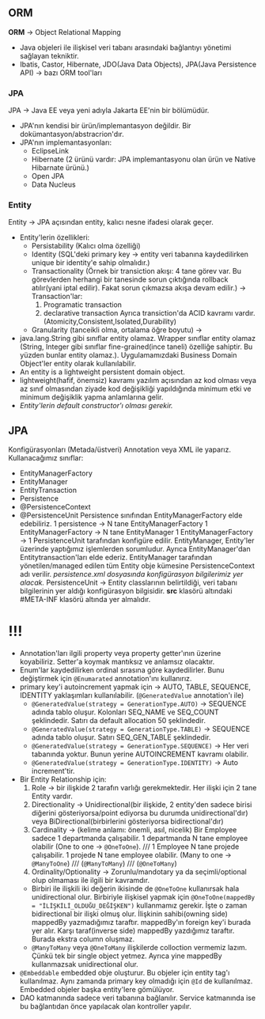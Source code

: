 ## ORM
__ORM__ -> Object Relational Mapping
- Java objeleri ile ilişkisel veri tabanı arasındaki bağlantıyı yönetimi sağlayan tekniktir.
- Ibatis, Castor, Hibernate, JDO(Java Data Objects), JPA(Java Persistence API) -> bazı ORM tool'ları

### JPA
JPA -> Java EE veya yeni adıyla Jakarta EE'nin bir bölümüdür.
* JPA'nın kendisi bir ürün/implemantasyon değildir. Bir dokümantasyon/abstracrion'dır.
* JPA'nın implemantasyonları:
	* EclipseLink
	* Hibernate (2 ürünü vardır: JPA implemantasyonu olan ürün ve Native Hibarnate ürünü.)
	* Open JPA
	* Data Nucleus

### Entity
Entity -> JPA açısından entity, kalıcı nesne ifadesi olarak geçer.
- Entity'lerin özellikleri:
	- Persistability (Kalıcı olma özelliği)
	- Identity (SQL'deki primary key -> entity veri tabanına kaydedilirken unique bir identity'e sahip olmalıdır.)
	- Transactionality (Örnek bir transiction akışı: 4 tane görev var. Bu görevlerden herhangi bir tanesinde sorun çıktığında rollback atılır(yani iptal edilir). Fakat sorun çıkmazsa akışa devam edilir.) -> Transaction'lar:
		1. Programatic transaction
		2. declarative transaction
	 Ayrıca transiction'da ACID kavramı vardır. (Atomicity,Consistent,Isolated,Durability)
	- Granularity (tanceikli olma, ortalama öğre boyutu) -> 
- java.lang.String gibi sınıflar entity olamaz. Wrapper sınıflar entity olamaz (String, Integer gibi sınıflar fine-grained(ince taneli) özelliğe sahiptir. Bu yüzden bunlar entity olamaz.). Uygulamamızdaki Business Domain Object'ler entity olarak kullanılabilir.
- An entity is a lightweight persistent domain object.
- lightweight(hafif, önemsiz) kavramı yazılım açısından az kod olması veya az sınıf olmasından ziyade kod değişikliği yapıldığında minimum etki ve minimum değişiklik yapma anlamlarına gelir.
- _Entity'lerin default constructor'ı olması gerekir._

## JPA
Konfigürasyonları (Metada/üstveri) Annotation veya XML ile yaparız.
Kullanacağımız sınıflar:
- EntityManagerFactory
- EntityManager
- EntityTransaction
- Persistence
- @PersistenceContext
- @PersistenceUnit
Persistence sınıfından EntityManagerFactory elde edebiliriz.
1 persistence -> N tane EntityManagerFactory
1 EntityManagerFactory -> N tane EntityManager 
1 EntityManagerFactory -> 1 PersistenceUnit tarafından konfigüre edilir.
EntityManager, Entity'ler üzerinde yaptığımız işlemlerden sorumludur. Ayrıca EntityManager'dan Entitytransaction'ları elde ederiz.
EntityManager tarafından yönetilen/managed edilen tüm Entity obje kümesine PersistenceContext adı verilir.
*persistence.xml dosyasında konfigürasyon bilgilerimiz yer alacak.*
PersistenceUnit -> Entity classlarının belirtildiği, veri tabanı bilgilerinin yer aldığı konfigürasyon bilgisidir.  **src** klasörü altındaki #META-INF klasörü altında yer almalıdır.


# !!!
- Annotation'ları ilgili property veya property getter'ının üzerine koyabiliriz. Setter'a koymak mantıksız ve anlamsız olacaktır.
- Enum'lar kaydedilirken ordinal sırasına göre kaydedilirler. Bunu değiştirmek için `@Enumarated` annotation'ını kullanırız.
- primary key'i autoincrement yapmak için -> AUTO, TABLE, SEQUENCE, IDENTITY yaklaşımları kullanılabilir. (`@GeneratedValue` annotation'ı ile)
	- `@GeneratedValue(strategy = GenerationType.AUTO)` -> SEQUENCE adında tablo oluşur. Kolonları SEQ_NAME ve SEQ_COUNT şeklindedir. Satırı da default allocation 50 şeklindedir.
	- `@GeneratedValue(strategy = GenerationType.TABLE)` -> SEQUENCE adında tablo oluşur. Satırı SEQ_GEN_TABLE şeklindedir.
	- `@GeneratedValue(strategy = GenerationType.SEQUENCE)` -> Her veri tabanında yoktur. Bunun yerine AUTOINCREMENT kavramı olabilir. 
	- `@GeneratedValue(strategy = GenerationType.IDENTITY)` -> Auto increment'tir.
- Bir Entity Relationship için:
	1. Role -> bir ilişkide 2 tarafın varlığı gerekmektedir. Her ilişki için 2 tane Entity vardır.
	2. Directionality -> Unidirectional(bir ilişkide, 2 entity'den sadece birisi diğerini gösteriyorsa/point ediyorsa bu durumda unidirectional'dır) veya BiDirectional(birbirlerini gösteriyorsa bidirectional'dır)
	3. Cardinality -> (kelime anlamı: önemli, asıl, nicelik) Bir Employee sadece 1 departmanda çalışabilir. 1 departmanda N tane employee olabilir (One to one -> `@OneToOne`). /// 1 Employee N tane projede çalışabilir. 1 projede N tane employee olabilir. (Many to one -> `@ManyToOne`) /// (`@ManyToMany`) /// (`@OneToMany`)
	4. Ordinality/Optionality -> Zorunlu/mandotary ya da seçimli/optional olup olmaması ile ilgili bir kavramdır.
	 - Birbiri ile ilişkili iki değerin ikisinde de `@OneToOne` kullanırsak hala unidirectional olur. Birbiriyle ilişkisel yapmak için `@OneToOne(mappedBy = "İLİŞKİLİ_OLDUĞU_DEĞİŞKEN")` kullanmamız gerekir. İşte o zaman bidirectional bir ilişki olmuş olur. İlişkinin sahibi(owning side) mappedBy yazmadığımız taraftır. mappedBy'ın foreign key'i burada yer alır. Karşı taraf(inverse side) mappedBy yazdığımız taraftır. Burada ekstra column oluşmaz.
	 - `@ManyToMany` veya `@OneToMany` ilişkilerde colloction vermemiz lazım. Çünkü tek bir single object yetmez.  Ayrıca yine mappedBy kullanmazsak unidirectional olur.
- `@Embeddable` embedded obje oluşturur. Bu objeler için entity tag'ı kullanılmaz. Aynı zamanda primary key olmadığı için `@Id` de kullanılmaz. Embedded objeler başka entity'lere gömülüyor.
- DAO katmanında sadece veri tabanına bağlanılır. Service katmanında ise bu bağlantıdan önce yapılacak olan kontroller yapılır.
